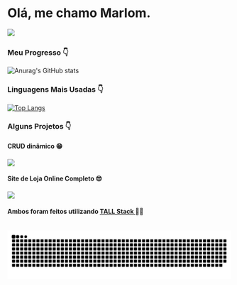 <h1> Olá, me chamo Marlom.</h1>

<img class="width=auto" src="https://laravel.com/img/logotype.min.svg"/>


<h3> Meu Progresso 👇</h3>

![Anurag's GitHub stats](https://github-readme-stats.vercel.app/api?username=MarlomMedeiros&show_icons=true&theme=radical)

<h3> Linguagens Mais Usadas 👇</h3>

[![Top Langs](https://github-readme-stats.vercel.app/api/top-langs/?username=MarlomMedeiros&show_icons=true&theme=radical)](https://github.com/anuraghazra/github-readme-stats)

<h3> Alguns Projetos  👇</h3>

<h4>CRUD dinâmico 😁</h4>

<a href="https://github.com/MarlomMedeiros/CRUD">
  <img align="center" src="https://github-readme-stats.vercel.app/api/pin/?username=MarlomMedeiros&repo=CRUD&show_icons=true&theme=radical" />
</a>

<h4>Site de Loja Online Completo 😎</h4>

<a href="https://github.com/MarlomMedeiros/Store">
  <img align="center" src="https://github-readme-stats.vercel.app/api/pin/?username=MarlomMedeiros&repo=store&show_icons=true&theme=radical" />
</a>
</a>
<h4>Ambos foram feitos utilizando <a href="https://tallstack.dev/"> TALL Stack </a> 💖😎</h4>
<br>
<a>
  <img align="center" src="https://github.com/Platane/snk/raw/output/github-contribution-grid-snake.svg"/>

